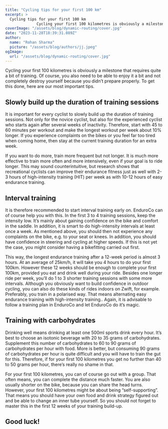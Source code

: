 ```yaml
---
title: "Cycling tips for your first 100 km"
excerpt: >
  Cycling tips for your first 100 km
              Cycling your first 100 kilometres is obviously a milestone that requires quite a bit of training. Of course, you also need to be able to enjoy it a bit a
coverImage: "/assets/blog/dynamic-routing/cover.jpg"
date: "2023-11-28T18:39:31.089Z"
author:
  name: "Rohan Sharma"
  picture: "/assets/blog/authors/jj.jpeg"
ogImage:
  url: "/assets/blog/dynamic-routing/cover.jpg"
---
```


Cycling your first 100 kilometres is obviously a milestone that requires quite a bit of training. Of course, you also need to be able to enjoy it a bit and not completely destroy yourself because you didn’t prepare properly. To get this done, here are our most important tips.


## 

## Slowly build up the duration of training sessions

It is important for every cyclist to slowly build up the duration of training sessions. Not only for the novice cyclist, but also for the experienced cyclist who starts again after several weeks of inactivity. Therefore, start with 45 to 60 minutes per workout and make the longest workout per week about 10% longer. If you experience complaints on the bikes or you feel far too tired when coming home, then stay at the current training duration for an extra week.


If you want to do more, train more frequent but not longer. It is much more effective to train more often and more intensively, even if your goal is to ride longer. This may sound counterintuitive, but research shows that recreational cyclists can improve their endurance fitness just as well with 2-3 hours of high-intensity training (HIT) per week as with 10-12 hours of easy endurance training.


## 

## 

## Interval training

It is therefore recommended to start interval training early on. EnduroCo can of course help you with this. In the first 3 to 4 training sessions, keep the intensity low. It’s mainly about gaining confidence on the bike and comfort in the saddle. In addition, it is smart to do high-intensity intervals at least once a week. As mentioned above, you should then not experience any complaints on the bike, e.g. to your seat or knees. In addition, you should have confidence in steering and cycling at higher speeds. If this is not yet the case, you might consider having a bikefitting carried out first.


This way, the longest endurance training after a 12-week period is almost 3 hours. At an average of 25km/h, it will take you 4 hours to do your first 100km. However these 12 weeks should be enough to complete your first 100km, provided you eat and drink well during your ride. Besides one longer ride per week, you’ll do 1 to 3 shorter training sessions with some more intervals. Although you obviously want to build confidence in outdoor cycling, you can also do these kinds of rides indoors on Zwift, for example. Preferably, you train in a polarised way. That means alternating easy endurance training with high-intensity training.. Again, it is advisable to follow a training plan in EnduroCo and let EnduroCo do it’s magic.


## 

## 

## 

## 

## 

## 

## 

## Training with carbohydrates

Drinking well means drinking at least one 500ml sports drink every hour. It’s best to choose an isotonic beverage with 20 to 35 grams of carbohydrates. Supplement this number of carbohydrates to 60 to 90 grams of carbohydrates per hour with food. More is better, but consuming 90 grams of carbohydrates per hour is quite difficult and you will have to train the gut for this. Therefore, if for your first 100 kilometres you get no further than 40 to 50 grams per hour, there’s really no shame in that.


For your first 100 kilometres, you can of course go out with a group. That often means, you can complete the distance much faster. You are also usually shorter on the bike, because you can share the head turns. However, your first 100 kilometres might be about being “self-supporting”. That means you should have your own food and drink strategy figured out and be able to change an inner tube yourself. So you should not forget to master this in the first 12 weeks of your training build-up.


## Good luck!